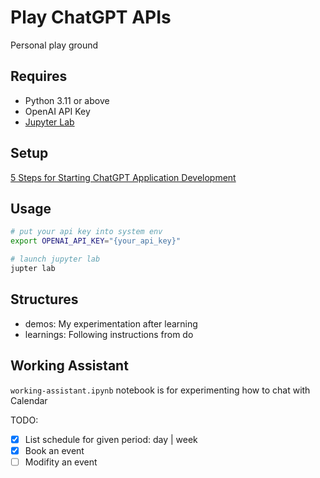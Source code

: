 # Play ChatGPT APIs

Personal play ground

## Requires

* Python 3.11 or above
* OpenAI API Key
* [Jupyter Lab](https://jupyter.org/)


## Setup

[5 Steps for Starting ChatGPT Application Development](https://medium.com/@lvjian700/5-steps-for-setup-your-environment-for-chatgpt-application-development-on-mac-os-9b9c6bbe6da1)

## Usage

```sh
# put your api key into system env
export OPENAI_API_KEY="{your_api_key}"

# launch jupyter lab
jupter lab
```

## Structures

* demos: My experimentation after learning
* learnings: Following instructions from do

## Working Assistant

`working-assistant.ipynb` notebook is for experimenting how to chat with Calendar

TODO:
- [x] List schedule for given period: day | week
- [x] Book an event
- [ ] Modifity an event

